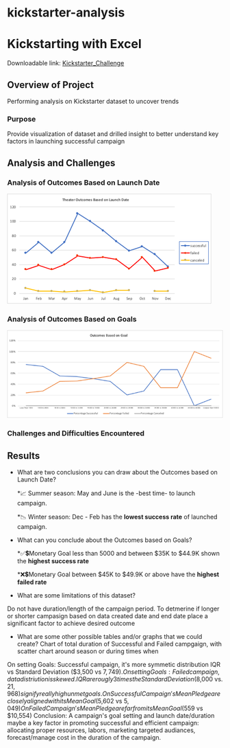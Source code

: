 # kickstarter-analysis


# Kickstarting with Excel
Downloadable link: [Kickstarter_Challenge](https://github.com/aimeeyen/kickstarter-analysis/blob/main/Kickstarter_Challenge.xlsx)

## Overview of Project
Performing analysis on Kickstarter dataset to uncover trends 

### Purpose
Provide visualization of dataset and drilled insight to better understand key factors in launching successful campaign

## Analysis and Challenges

### Analysis of Outcomes Based on Launch Date
![Theater_Outcomes_vs_Launch](https://github.com/aimeeyen/kickstarter-analysis/blob/main/Theater_Outcomes_vs_Launch.png)
### Analysis of Outcomes Based on Goals

![Outcomes_vs_Goals](https://github.com/aimeeyen/kickstarter-analysis/blob/main/Outcomes_vs_Goals.png)
### Challenges and Difficulties Encountered

## Results

- What are two conclusions you can draw about the Outcomes based on Launch Date?
 
    *:chart_with_upwards_trend: Summer season: May and June is the -best time- to launch campaign.

    *:chart_with_downwards_trend: Winter season: Dec - Feb has the **lowest success rate** of launched campaign.  

- What can you conclude about the Outcomes based on Goals?

    *:white_check_mark::heavy_dollar_sign:Monetary Goal less than 5000 and between $35K to $44.9K shown the **highest success rate**

    *:x::heavy_dollar_sign:Monetary Goal between $45K to $49.9K or above have the **highest failed rate** 

- What are some limitations of this dataset?
  
Do not have duration/length of the campaign period. To detmerine if longer or shorter campasign based on data created date and end date place a significant factor to achieve desired outcome

- What are some other possible tables and/or graphs that we could create?
   Chart of total duration of Successful and Failed campgaign, with scatter chart around season or during times when 


On setting Goals: Successful campaign, it's more symmetic distribution IQR vs Standard Deviation ($3,500 vs $7,749).
On setting Goals: Failed campaign, data distriution is skewed. IQR are rougly 3 times the Standard Deviation ($8,000 vs. $21,968) signify really high unmet goals.
On Successful Campaign's Mean Pledge are closely aligned with its Mean Goal ($5,602 vs $5,049)
On Failed Campaign's Mean Pledge are far from its Mean Goal ($559 vs $10,554)
Conclusion: A campaign's goal setting and launch date/duration maybe a key factor in promoting successful and efficient campaign: allocating proper resources, labors, marketing targeted audiances, forecast/manage cost in the duration of the campaign.
